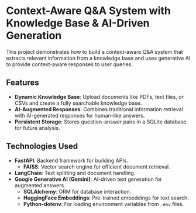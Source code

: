 # Context-Aware Q&A System with Knowledge Base & AI-Driven Generation

This project demonstrates how to build a context-aware Q&A system that extracts relevant information from a knowledge base and uses generative AI to provide context-aware responses to user queries.

## Features

- **Dynamic Knowledge Base**: Upload documents like PDFs, text files, or CSVs and create a fully searchable knowledge base.
- **AI-Augmented Responses**: Combines traditional information retrieval with AI-generated responses for human-like answers.
- **Persistent Storage**: Stores question-answer pairs in a SQLite database for future analysis.

## Technologies Used

- **FastAPI**: Backend framework for building APIs.
    - **FAISS**: Vector search engine for efficient document retrieval.
- **LangChain**: Text splitting and document handling.
- **Google Generative AI (Gemini)**: AI-driven text generation for augmented answers.
    - **SQLAlchemy**: ORM for database interaction.
    - **HuggingFace Embeddings**: Pre-trained embeddings for text search.
    - **Python-dotenv**: For loading environment variables from `.env` files.
